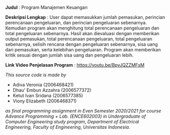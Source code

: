 **Judul** : Program Manajemen Keuangan

**Deskripsi Lengkap** : User dapat memasukkan jumlah pemasukan, perincian perencanaan pengeluaran, dan perincian pengeluaran sebenarnya. Kemudian program akan menghitung total perencanaan pengeluaran dan total pengeluaran sebenarnya. Hasil akan dievaluasi dengan memberikan output pemasukan, total perencanaan pengeluaran, total pengeluaran sebenarnya, selisih rencana dengan pengeluaran sebenarnya, sisa uang dari pemasukan, serta kelebihan pengeluaran. Program akan memberikan kritik sesuai dengan jumlah sisa uang dan pengeluaran lebih.

**Link Video Penjelasan Program** : https://youtu.be/BpvJQZZMFsM

*This source code is made by*

- Adiva Veronia (2006468421)
- Dhau' Embun Azzahra (2006577372)
- Ketut Ivan Sridana (2006577385)
- Viony Elizabeth (2006468371)

*as final programming assignment in Even Semester 2020/2021 for course Advance Programming + Lab. (ENCE602003) in Undergraduate of Computer Engineering study program, Department of Electrical Engineering, Faculty of Engineering, Universitas Indonesia.*

